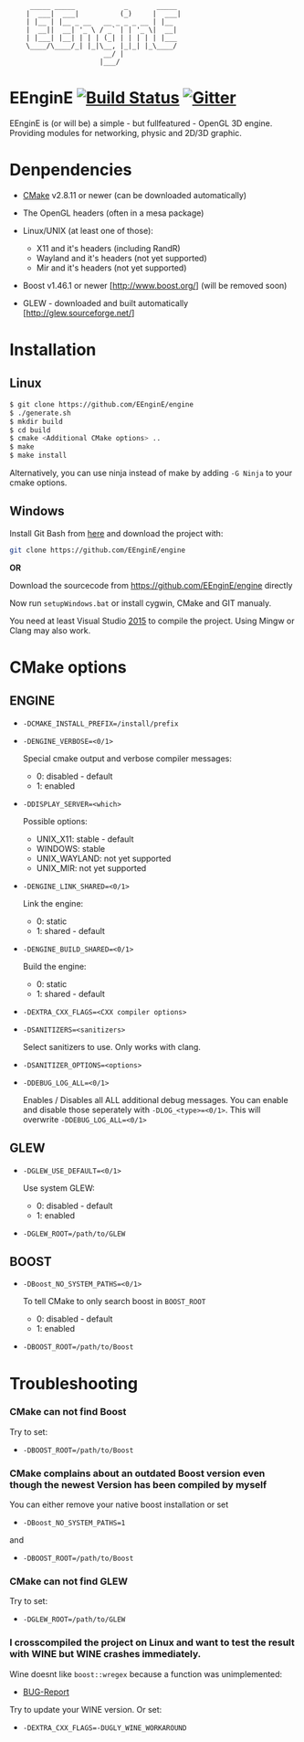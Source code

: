 ```
     _____ _____            _       _____
    |  ___|  ___|          (_)     |  ___|
    | |__ | |__ _ __   __ _ _ _ __ | |__
    |  __||  __| '_ \ / _` | | '_ \|  __|
    | |___| |__| | | | (_| | | | | | |___
    \____/\____/_| |_|\__, |_|_| |_\____/
                       __/ |
                      |___/
```

# EEnginE [![Build Status](<https://travis-ci.org/EEnginE/engine.svg?branch=master>)](<https://travis-ci.org/EEnginE/engine>) [![Gitter](https://badges.gitter.im/Join%20Chat.svg)](https://gitter.im/EEnginE/engine?utm_source=badge&utm_medium=badge&utm_campaign=pr-badge&utm_content=badge)

EEnginE is (or will be) a simple - but fullfeatured - OpenGL 3D engine.
Providing modules for networking, physic and 2D/3D graphic.

# Denpendencies

-   [CMake](http://www.cmake.org/) v2.8.11 or newer (can be downloaded automatically)
-   The OpenGL headers (often in a mesa package)
-   Linux/UNIX (at least one of those):
    -   X11 and it's headers (including RandR)
    -   Wayland and it's headers (not yet supported)
    -   Mir and it's headers (not yet supported)
-   Boost v1.46.1 or newer [<http://www.boost.org/>] (will be removed soon)

-   GLEW - downloaded and built automatically [<http://glew.sourceforge.net/>]

# Installation

## Linux

```sh
$ git clone https://github.com/EEnginE/engine
$ ./generate.sh
$ mkdir build
$ cd build
$ cmake <Additional CMake options> ..
$ make
$ make install
```

Alternatively, you can use ninja instead of make by adding `-G Ninja` to your cmake options.

## Windows

Install Git Bash from [here](http://git-scm.com/) and download the project with:

```sh
git clone https://github.com/EEnginE/engine
```

**OR**

Download the sourcecode from https://github.com/EEnginE/engine directly

Now run `setupWindows.bat` or install cygwin, CMake and GIT manualy.

You need at least Visual Studio [2015](https://www.visualstudio.com/en-us/downloads/visual-studio-2015-downloads-vs.aspx) to compile the project.
Using Mingw or Clang may also work.

# CMake options

## ENGINE

-   `-DCMAKE_INSTALL_PREFIX=/install/prefix`

-   `-DENGINE_VERBOSE=<0/1>`

    Special cmake output and verbose compiler messages:
      - 0: disabled - default
      - 1: enabled

-   `-DDISPLAY_SERVER=<which>`

    Possible options:
      - UNIX_X11: stable - default
      - WINDOWS: stable
      - UNIX_WAYLAND: not yet supported
      - UNIX_MIR: not yet supported


-   `-DENGINE_LINK_SHARED=<0/1>`

    Link the engine:
      - 0: static
      - 1: shared - default


-   `-DENGINE_BUILD_SHARED=<0/1>`

    Build the engine:
      - 0: static
      - 1: shared - default


-   `-DEXTRA_CXX_FLAGS=<CXX compiler options>`

-   `-DSANITIZERS=<sanitizers>`

    Select sanitizers to use. Only works with clang.

-   `-DSANITIZER_OPTIONS=<options>`


-   `-DDEBUG_LOG_ALL=<0/1>`

    Enables / Disables all ALL additional debug messages. You can
    enable and disable those seperately with `-DLOG_<type>=<0/1>`.
    This will overwrite `-DDEBUG_LOG_ALL=<0/1>`

## GLEW

-   `-DGLEW_USE_DEFAULT=<0/1>`

    Use system GLEW:
      - 0: disabled - default
      - 1: enabled


-   `-DGLEW_ROOT=/path/to/GLEW`

## BOOST

-   `-DBoost_NO_SYSTEM_PATHS=<0/1>`

    To tell CMake to only search boost in `BOOST_ROOT`
      - 0: disabled - default
      - 1: enabled


-   `-DBOOST_ROOT=/path/to/Boost`

# Troubleshooting

### CMake can not find Boost

Try to set:
-   `-DBOOST_ROOT=/path/to/Boost`

### CMake complains about an outdated Boost version even though the newest Version has been compiled by myself

You can either remove your native boost installation or set
-    `-DBoost_NO_SYSTEM_PATHS=1`

and

-    `-DBOOST_ROOT=/path/to/Boost`

### CMake can not find GLEW

Try to set:
-    `-DGLEW_ROOT=/path/to/GLEW`

### I crosscompiled the project on Linux and want to test the result with WINE but WINE crashes immediately.

Wine doesnt like `boost::wregex` because a function was unimplemented:

-    [BUG-Report](http://bugs.winehq.org/show_bug.cgi?id=36617)

Try to update your WINE version.
Or set:

-    `-DEXTRA_CXX_FLAGS=-DUGLY_WINE_WORKAROUND`
